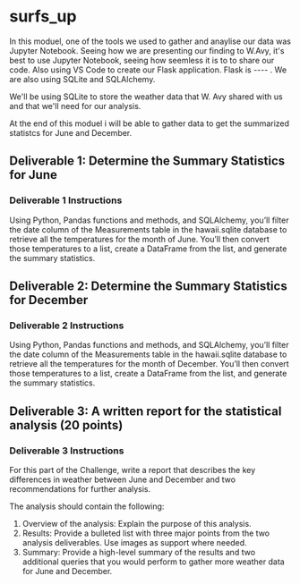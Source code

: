 # surfs_up
In this moduel, one of the tools we used to gather and anaylise our data was Jupyter Notebook. Seeing how we are presenting our finding to W.Avy, it's best to use Jupyter Notebook, seeing how seemless it is to to share our code. 
Also using VS Code to create our Flask application. Flask is ---- . We are also using SQLite and SQLAlchemy. 

We'll be using SQLite to store the weather data that W. Avy shared with us and that we'll need for our analysis.


At the end of this moduel i will be able to gather data to get the summarized statistcs for June and December. 

## Deliverable 1: Determine the Summary Statistics for June 
### Deliverable 1 Instructions
Using Python, Pandas functions and methods, and SQLAlchemy, you’ll filter the date column of the Measurements table in the hawaii.sqlite database to retrieve all the temperatures for the month of June. You’ll then convert those temperatures to a list, create a DataFrame from the list, and generate the summary statistics.

## Deliverable 2: Determine the Summary Statistics for December
### Deliverable 2 Instructions
Using Python, Pandas functions and methods, and SQLAlchemy, you’ll filter the date column of the Measurements table in the hawaii.sqlite database to retrieve all the temperatures for the month of December. You’ll then convert those temperatures to a list, create a DataFrame from the list, and generate the summary statistics.

## Deliverable 3: A written report for the statistical analysis (20 points)
### Deliverable 3 Instructions
For this part of the Challenge, write a report that describes the key differences in weather between June and December and two recommendations for further analysis.

The analysis should contain the following:

1. Overview of the analysis: Explain the purpose of this analysis.
2. Results: Provide a bulleted list with three major points from the two analysis deliverables. Use images as support where needed.
3. Summary: Provide a high-level summary of the results and two additional queries that you would perform to gather more weather data for June and December.
